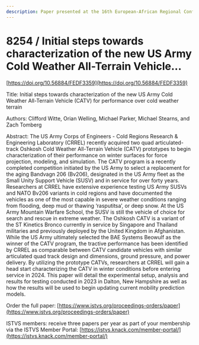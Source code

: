 ```yaml
---
description: Paper presented at the 16th European-African Regional Conference of the ISTVS
---
```


# 8254 / Initial steps towards characterization of the new US Army Cold Weather All-Terrain Vehicle...

[https://doi.org/10.56884/FEDF3359](https://doi.org/10.56884/FEDF3359)

Title: Initial steps towards characterization of the new US Army Cold Weather All-Terrain Vehicle (CATV) for performance over cold weather terrain

Authors: Clifford Witte, Orian Welling, Michael Parker, Michael Stearns, and Zach Tomberg

Abstract: The US Army Corps of Engineers - Cold Regions Research & Engineering Laboratory (CRREL) recently acquired two quad articulated-track Oshkosh Cold Weather All-Terrain Vehicle (CATV) prototypes to begin characterization of their performance on winter surfaces for force projection, modeling, and simulation. The CATV program is a recently completed competition initiated by the US Army to select a replacement for the aging Bandvagn 206 (Bv206), designated in the US Army fleet as the Small Unity Support Vehicle (SUSV) and in service for over forty years. Researchers at CRREL have extensive experience testing US Army SUSVs and NATO Bv206 variants in cold regions and have documented the vehicles as one of the most capable in severe weather conditions ranging from flooding, deep mud or thawing ‘rasputitsa’, or deep snow. At the US Army Mountain Warfare School, the SUSV is still the vehicle of choice for search and rescue in extreme weather. The Oshkosh CATV is a variant of the ST Kinetics Bronco currently in service by Singapore and Thailand militaries and previously deployed by the United Kingdom in Afghanistan. While the US Army ultimately selected the BAE Systems Beowulf as the winner of the CATV program, the tractive performance has been identified by CRREL as comparable between CATV candidate vehicles with similar articulated quad track design and dimensions, ground pressure, and power delivery. By utilizing the prototype CATVs, researchers at CRREL will gain a head start characterizing the CATV in winter conditions before entering service in 2024. This paper will detail the experimental setup, analysis and results for testing conducted in 2023 in Dalton, New Hampshire as well as how the results will be used to begin updating current mobility prediction models.

Order the full paper: [https://www.istvs.org/proceedings-orders/paper](https://www.istvs.org/proceedings-orders/paper)

ISTVS members: receive three papers per year as part of your membership via the ISTVS Member Portal: [https://istvs.knack.com/member-portal/](https://istvs.knack.com/member-portal/)

